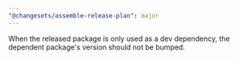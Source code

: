 ```yaml
---
"@changesets/assemble-release-plan": major
---
```


When the released package is only used as a dev dependency, the dependent package's version should not be bumped.
